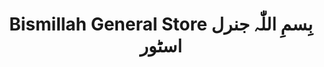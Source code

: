---
title: "Bismillah General Store بِسمِ اللّٰہ جنرل اسٹور"
url: /karachi/bismillah-general-store-bismi-llwh-jnrl-sttwr/
shop: general
---